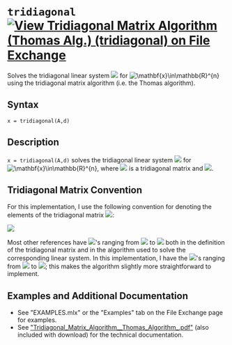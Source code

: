 # `tridiagonal` [![View Tridiagonal Matrix Algorithm (Thomas Alg.) (tridiagonal) on File Exchange](https://www.mathworks.com/matlabcentral/images/matlab-file-exchange.svg)](https://www.mathworks.com/matlabcentral/fileexchange/85438-tridiagonal-matrix-algorithm-thomas-alg-tridiagonal)

Solves the tridiagonal linear system <img src="https://latex.codecogs.com/svg.latex?\inline&space;\mathbf{A}\mathbf{x}=\mathbf{d}"/> for <img src="https://latex.codecogs.com/svg.latex?\inline&space;\mathbf{x}\in\mathbb{R}^{n}" title="\mathbf{x}\in\mathbb{R}^{n}" /> using the tridiagonal matrix algorithm (i.e. the Thomas algorithm).


## Syntax

`x = tridiagonal(A,d)`


## Description

`x = tridiagonal(A,d)` solves the tridiagonal linear system <img src="https://latex.codecogs.com/svg.latex?\inline&space;\mathbf{A}\mathbf{x}=\mathbf{d}"/> for <img src="https://latex.codecogs.com/svg.latex?\inline&space;\mathbf{x}\in\mathbb{R}^{n}" title="\mathbf{x}\in\mathbb{R}^{n}" />, where <img src="https://latex.codecogs.com/svg.latex?\inline&space;\mathbf{A}\in&space;{\mathbb{R}}^{n\times&space;n}"/> is a tridiagonal matrix and <img src="https://latex.codecogs.com/svg.latex?\inline&space;\mathbf{d}\in&space;{\mathbb{R}}^n"/>.


## Tridiagonal Matrix Convention

For this implementation, I use the following convention for denoting the elements of the tridiagonal matrix <img src="https://latex.codecogs.com/svg.latex?\inline&space;\mathbf{A}"/>:

<img src="https://latex.codecogs.com/svg.latex?\mathbf{A}=\left\lbrack&space;\begin{array}{cccccc}&space;b_1&space;&space;&&space;c_1&space;&space;&&space;&space;&&space;&space;&&space;&space;&&space;\\&space;a_1&space;&space;&&space;b_2&space;&space;&&space;c_2&space;&space;&&space;&space;&&space;&space;&&space;\\&space;&space;&&space;a_2&space;&space;&&space;\ddots&space;&space;&&space;\ddots&space;&space;&&space;&space;&&space;\\&space;&space;&&space;&space;&&space;\ddots&space;&space;&&space;\ddots&space;&space;&&space;c_{n-2}&space;&space;&&space;\\&space;&space;&&space;&space;&&space;&space;&&space;a_{n-2}&space;&space;&&space;b_{n-1}&space;&space;&&space;c_{n-1}&space;\\&space;&space;&&space;&space;&&space;&space;&&space;&space;&&space;a_{n-1}&space;&space;&&space;b_n&space;&space;\end{array}\right\rbrack"/>

Most other references have <img src="https://latex.codecogs.com/svg.latex?\inline&space;a_i"/>'s ranging from <img src="https://latex.codecogs.com/svg.latex?\inline&space;a_2"/> to <img src="https://latex.codecogs.com/svg.latex?\inline&space;a_n"/> both in the definition of the tridiagonal matrix and in the algorithm used to solve the corresponding linear system. In this implementation, I have the <img src="https://latex.codecogs.com/svg.latex?\inline&space;a_i"/>'s ranging from <img src="https://latex.codecogs.com/svg.latex?\inline&space;a_1"/> to <img src="https://latex.codecogs.com/svg.latex?\inline&space;a_{n-1}"/>; this makes the algorithm slightly more straightforward to implement.


## Examples and Additional Documentation

   - See "EXAMPLES.mlx" or the "Examples" tab on the File Exchange page for examples. 
   - See ["Tridiagonal_Matrix_Algorithm__Thomas_Algorithm_.pdf"](https://tamaskis.github.io/documentation/Tridiagonal_Matrix_Algorithm__Thomas_Algorithm_.pdf) (also included with download) for the technical documentation.

